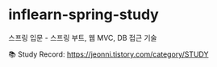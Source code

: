 # inflearn-spring-study

스프링 입문 - 스프링 부트, 웹 MVC, DB 접근 기술


📚 Study Record: https://jeonni.tistory.com/category/STUDY
